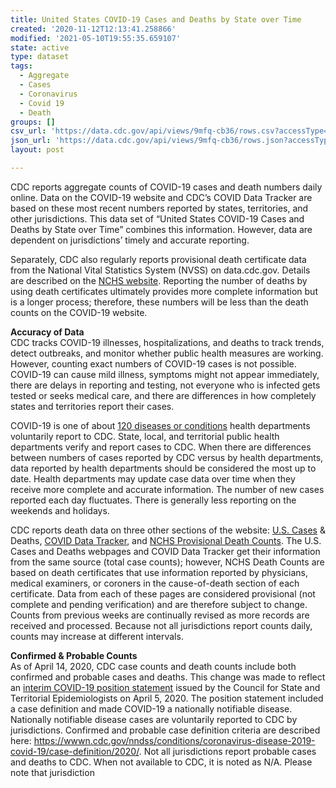 ```yaml
---
title: United States COVID-19 Cases and Deaths by State over Time
created: '2020-11-12T12:13:41.258866'
modified: '2021-05-10T19:55:35.659107'
state: active
type: dataset
tags:
  - Aggregate
  - Cases
  - Coronavirus
  - Covid 19
  - Death
groups: []
csv_url: 'https://data.cdc.gov/api/views/9mfq-cb36/rows.csv?accessType=DOWNLOAD'
json_url: 'https://data.cdc.gov/api/views/9mfq-cb36/rows.json?accessType=DOWNLOAD'
layout: post

---
```

CDC reports aggregate counts of COVID-19 cases and death numbers daily online. Data on the COVID-19 website and CDC’s COVID Data Tracker are based on these most recent numbers reported by states, territories, and other jurisdictions. This data set of “United States COVID-19 Cases and Deaths by State over Time” combines this information. However, data are dependent on jurisdictions’ timely and accurate reporting. 

Separately, CDC also regularly reports provisional death certificate data from the National Vital Statistics System (NVSS) on data.cdc.gov. Details are described on the <a href="https://www.cdc.gov/nchs/nvss/covid-19.htm">NCHS website</a>. Reporting the number of deaths by using death certificates ultimately provides more complete information but is a longer process; therefore, these numbers will be less than the death counts on the COVID-19 website.

<b>Accuracy of Data</b><br/>
CDC tracks COVID-19 illnesses, hospitalizations, and deaths to track trends, detect outbreaks, and monitor whether public health measures are working. However, counting exact numbers of COVID-19 cases is not possible. COVID-19 can cause mild illness, symptoms might not appear immediately, there are delays in reporting and testing, not everyone who is infected gets tested or seeks medical care, and there are differences in how completely states and territories report their cases.

COVID-19 is one of about <a href="https://wwwn.cdc.gov/nndss/">120 diseases or conditions</a> health departments voluntarily report to CDC. State, local, and territorial public health departments verify and report cases to CDC. When there are differences between numbers of cases reported by CDC versus by health departments, data reported by health departments should be considered the most up to date. Health departments may update case data over time when they receive more complete and accurate information. The number of new cases reported each day fluctuates. There is generally less reporting on the weekends and holidays.

CDC reports death data on three other sections of the website: <a href="https://www.cdc.gov/coronavirus/2019-ncov/cases-updates/cases-in-us.html">U.S. Cases</a> & Deaths, <a href="https://www.cdc.gov/covid-data-tracker/index.html">COVID Data Tracker</a>, and <a href="https://www.cdc.gov/nchs/nvss/covid-19.htm">NCHS Provisional Death Counts</a>. The U.S. Cases and Deaths webpages and COVID Data Tracker get their information from the same source (total case counts); however, NCHS Death Counts are based on death certificates that use information reported by physicians, medical examiners, or coroners in the cause-of-death section of each certificate. Data from each of these pages are considered provisional (not complete and pending verification) and are therefore subject to change. Counts from previous weeks are continually revised as more records are received and processed. Because not all jurisdictions report counts daily, counts may increase at different intervals.

<b>Confirmed & Probable Counts</b><br/>
As of April 14, 2020, CDC case counts and death counts include both confirmed and probable cases and deaths. This change was made to reflect an <a href="https://cdn.ymaws.com/www.cste.org/resource/resmgr/2020ps/Interim-20-ID-01_COVID-19.pdf">interim COVID-19 position statement</a> issued by the Council for State and Territorial Epidemiologists on April 5, 2020. The position statement included a case definition and made COVID-19 a nationally notifiable disease. Nationally notifiable disease cases are voluntarily reported to CDC by jurisdictions. Confirmed and probable case definition criteria are described here:
<a href="https://wwwn.cdc.gov/nndss/conditions/coronavirus-disease-2019-covid-19/case-definition/2020/">https://wwwn.cdc.gov/nndss/conditions/coronavirus-disease-2019-covid-19/case-definition/2020/</a>. Not all jurisdictions report probable cases and deaths to CDC. When not available to CDC, it is noted as N/A. Please note that jurisdiction
